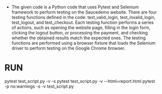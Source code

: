- The given code is a Python code that uses Pytest and Selenium framework to perform testing on the Saucedemo website. There are four testing functions defined in the code: test_valid_login, test_invalid_login, test_logout, and test_checkout. Each testing function performs a series of actions, such as opening the website page, filling in the login form, clicking the logout button, or processing the payment, and checking whether the obtained results match the expected ones. The testing functions are performed using a browser fixture that loads the Selenium driver to perform testing on the Google Chrome browser.

# RUN
pytest test_script.py -v -s
pytest test_script.py -v --html=report.html
pytest -p no:warnings -s -v test_script.py